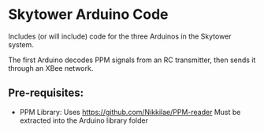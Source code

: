 # Skytower Arduino Code
Includes (or will include) code for the three Arduinos in the Skytower system.

The first Arduino decodes PPM signals from an RC transmitter, then sends it
through an XBee network.

## Pre-requisites:
* PPM Library:
Uses https://github.com/Nikkilae/PPM-reader
Must be extracted into the Arduino library folder
